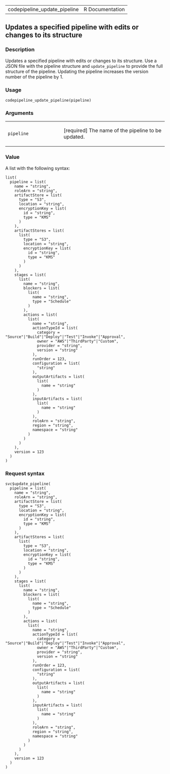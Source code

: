 <table style="width: 100%;">
<tbody>
<tr class="odd">
<td>codepipeline_update_pipeline</td>
<td style="text-align: right;">R Documentation</td>
</tr>
</tbody>
</table>

## Updates a specified pipeline with edits or changes to its structure

### Description

Updates a specified pipeline with edits or changes to its structure. Use
a JSON file with the pipeline structure and `update_pipeline` to provide
the full structure of the pipeline. Updating the pipeline increases the
version number of the pipeline by 1.

### Usage

    codepipeline_update_pipeline(pipeline)

### Arguments

<table>
<colgroup>
<col style="width: 35%" />
<col style="width: 65%" />
</colgroup>
<tbody>
<tr class="odd">
<td><code
id="codepipeline_update_pipeline_:_pipeline">pipeline</code></td>
<td><p>[required] The name of the pipeline to be updated.</p></td>
</tr>
</tbody>
</table>

### Value

A list with the following syntax:

    list(
      pipeline = list(
        name = "string",
        roleArn = "string",
        artifactStore = list(
          type = "S3",
          location = "string",
          encryptionKey = list(
            id = "string",
            type = "KMS"
          )
        ),
        artifactStores = list(
          list(
            type = "S3",
            location = "string",
            encryptionKey = list(
              id = "string",
              type = "KMS"
            )
          )
        ),
        stages = list(
          list(
            name = "string",
            blockers = list(
              list(
                name = "string",
                type = "Schedule"
              )
            ),
            actions = list(
              list(
                name = "string",
                actionTypeId = list(
                  category = "Source"|"Build"|"Deploy"|"Test"|"Invoke"|"Approval",
                  owner = "AWS"|"ThirdParty"|"Custom",
                  provider = "string",
                  version = "string"
                ),
                runOrder = 123,
                configuration = list(
                  "string"
                ),
                outputArtifacts = list(
                  list(
                    name = "string"
                  )
                ),
                inputArtifacts = list(
                  list(
                    name = "string"
                  )
                ),
                roleArn = "string",
                region = "string",
                namespace = "string"
              )
            )
          )
        ),
        version = 123
      )
    )

### Request syntax

    svc$update_pipeline(
      pipeline = list(
        name = "string",
        roleArn = "string",
        artifactStore = list(
          type = "S3",
          location = "string",
          encryptionKey = list(
            id = "string",
            type = "KMS"
          )
        ),
        artifactStores = list(
          list(
            type = "S3",
            location = "string",
            encryptionKey = list(
              id = "string",
              type = "KMS"
            )
          )
        ),
        stages = list(
          list(
            name = "string",
            blockers = list(
              list(
                name = "string",
                type = "Schedule"
              )
            ),
            actions = list(
              list(
                name = "string",
                actionTypeId = list(
                  category = "Source"|"Build"|"Deploy"|"Test"|"Invoke"|"Approval",
                  owner = "AWS"|"ThirdParty"|"Custom",
                  provider = "string",
                  version = "string"
                ),
                runOrder = 123,
                configuration = list(
                  "string"
                ),
                outputArtifacts = list(
                  list(
                    name = "string"
                  )
                ),
                inputArtifacts = list(
                  list(
                    name = "string"
                  )
                ),
                roleArn = "string",
                region = "string",
                namespace = "string"
              )
            )
          )
        ),
        version = 123
      )
    )
